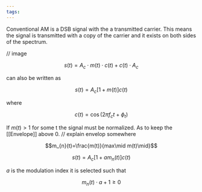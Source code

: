 ```yaml
---
tags:
---
```


Conventional AM is a DSB signal with the a transmitted carrier. This means the signal is transmitted with a copy of the carrier and it exists on both sides of the spectrum. 

// image



$$s(t)=A_{c}\cdot m(t)\cdot c(t)+c(t)\cdot A_{c}$$

can also be written as 

$$s(t)=A_{c}[1+m(t)]c(t)$$

where 

$$c(t)=\cos(2\pi f_{c}t+\phi_{t})$$ 

If $m(t)\gt 1$ for some t the signal must be normalized. As to keep the [[Envelope]] above 0. // explain envelop somewhere 

$$m_{n}(t)=\frac{m(t)}{max\mid m(t)\mid}$$

$$s(t)=A_{c}[1+am_{n}(t)]c(t)$$ 

$a$ is the modulation index it is selected such that

$$m_{n}(t)\cdot a+1\ge 0$$


